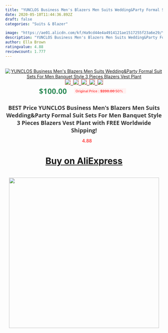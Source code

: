 ```yaml
---
title: "YUNCLOS Business Men's Blazers Men Suits Wedding&Party Formal Suit Sets For Men Banquet Style 3 Pieces Blazers Vest Plant"
date: 2020-05-10T11:44:36.892Z
draft: false
categories: "Suits & Blazer"

image: "https://ae01.alicdn.com/kf/Ha9cd44e4a4914121ae1517255f23a6e29/YUNCLOS-Business-Men-s-Blazers-Men-Suits-Wedding-Party-Formal-Suit-Sets-For-Men-Banquet-Style.jpg"
description: "YUNCLOS Business Men's Blazers Men Suits Wedding&Party Formal Suit Sets For Men Banquet Style 3 Pieces Blazers Vest Plant"
author: Ella Brown
ratingvalue: 4.88
reviewcount: 1.777
---
```

<br>
<div style="text-align: center;">
<a href="https://s.click.aliexpress.com/e/_97W3gt" target="_blank" rel="nofollow noopener noreferrer"><img alt="YUNCLOS Business Men's Blazers Men Suits Wedding&Party Formal Suit Sets For Men Banquet Style 3 Pieces Blazers Vest Plant" class="magnifier-image" src="https://ae01.alicdn.com/kf/Ha9cd44e4a4914121ae1517255f23a6e29/YUNCLOS-Business-Men-s-Blazers-Men-Suits-Wedding-Party-Formal-Suit-Sets-For-Men-Banquet-Style.jpg_640x640.jpg">
<br>
<img style="border:1px solid salmon" src="https://ae01.alicdn.com/kf/Ha9cd44e4a4914121ae1517255f23a6e29/YUNCLOS-Business-Men-s-Blazers-Men-Suits-Wedding-Party-Formal-Suit-Sets-For-Men-Banquet-Style.jpg_120x120.jpg">&nbsp;&nbsp;<img style="border:1px solid salmon" src="https://ae01.alicdn.com/kf/H72435500e2d6481d847d5a456d107274X/YUNCLOS-Business-Men-s-Blazers-Men-Suits-Wedding-Party-Formal-Suit-Sets-For-Men-Banquet-Style.jpg_120x120.jpg">&nbsp;&nbsp;<img style="border:1px solid salmon" src="https://ae01.alicdn.com/kf/Hf29477ad359c4f6ca892a3990b18f1d0r/YUNCLOS-Business-Men-s-Blazers-Men-Suits-Wedding-Party-Formal-Suit-Sets-For-Men-Banquet-Style.jpg_120x120.jpg">&nbsp;&nbsp;<img style="border:1px solid salmon" src="https://ae01.alicdn.com/kf/H9e11724fb4f2464d81850023128c522cf/YUNCLOS-Business-Men-s-Blazers-Men-Suits-Wedding-Party-Formal-Suit-Sets-For-Men-Banquet-Style.jpg_120x120.jpg">&nbsp;&nbsp;<img style="border:1px solid salmon" src="https://ae01.alicdn.com/kf/Ha835a0e0286b40fdaa35a187fcbaa556v/YUNCLOS-Business-Men-s-Blazers-Men-Suits-Wedding-Party-Formal-Suit-Sets-For-Men-Banquet-Style.jpg_120x120.jpg"></a></div><br0>
<div style="text-align: center;"><span style="background-color: white; border: 0px; box-sizing: border-box; color: seagreen; display: inline-block; font-family: &quot;open sans&quot; , &quot;arial&quot; , &quot;helvetica&quot; , sans-serif , &quot;heiti&quot;; font-size: 24px; font-stretch: inherit; font-weight: 700; line-height: inherit; margin: 0px 10px 0px 0px; padding: 0px; vertical-align: middle;">$100.00 </span>
<span style="background: rgb(255 , 241 , 241); border-radius: 3px; border: 0px; box-sizing: border-box; color: #ff4747; display: inline-block; font-family: inherit; font-size: 12px; font-stretch: inherit; font-style: inherit; font-variant: inherit; font-weight: 600; line-height: inherit; margin: 0px; padding: 2px 5px; transform: scale(0.9); vertical-align: middle;">Original Price : <b style="text-decoration: line-through;">$200.00 </b> 50%&nbsp;&nbsp;</span></div>
<h1 style="color: #333333; display: inline-block; font-family: &quot;open sans&quot; , &quot;arial&quot; , &quot;helvetica&quot; , sans-serif , &quot;heiti&quot;; font-size: 18px; font-stretch: inherit; font-weight: 700; text-align: center;">BEST Price YUNCLOS Business Men's Blazers Men Suits Wedding&Party Formal Suit Sets For Men Banquet Style 3 Pieces Blazers Vest Plant with FREE Worldwide Shipping!</h1>
<div style="color: #ff4747; text-align: center;">
<img src="https://4.bp.blogspot.com/-M0ZcTcb-5uY/XleCXlxnR4I/AAAAAAAAAEc/OrjgMkXV1oMQFaCRZj5HQwOCBcu3w1FegCPcBGAYYCw/s1600/star.png" style="height: 15px;">&nbsp;<b>4.88</b></div>
<div class="button_cont" align="center"><a class="buynow_a" href="https://s.click.aliexpress.com/e/_97W3gt" target="_blank" rel="nofollow noopener noreferrer"><H1>Buy on AliExpress</H1></a></div><br>
<div class="separator" style="clear: both; text-align: center;">
<img src="https://lh3.googleusercontent.com/-pTy5HemUv9M/XlePHvY0dAI/AAAAAAAAAE4/0nX5iRUoIWY8eMW9Dpxeirr157OZliDIgCLcBGAsYHQ/s1600/badge.gif" width="480">
</div>
